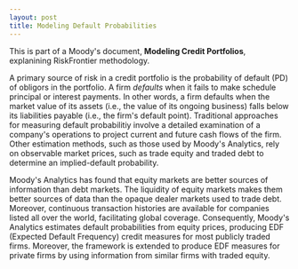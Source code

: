 ```yaml
---
layout: post
title: Modeling Default Probabilities
---
```


This is part of a Moody's document, **Modeling Credit Portfolios**, explanining RiskFrontier methodology.

A primary source of risk in a credit portfolio is the probability of default (PD) of obligors in the portfolio. A firm *defaults* when it fails to make schedule principal or interest payments. In other words, a firm defaults when the market value of its assets (i.e., the value of its ongoing business) falls below its liabilities payable (i.e., the firm's default point). Traditional approaches for measuring default probabilitiy involve a detailed examination of a company's operations to project current and future cash flows of the firm. Other estimation methods, such as those used by Moody's Analytics, rely on observable market prices, such as trade equity and traded debt to determine an implied-default probability.

Moody's Analytics has found that equity markets are better sources of information than debt markets. The liquidity of equity markets makes them better sources of data than the opaque dealer markets used to trade debt. Moreover, continuous transaction histories are available for companies listed all over the world, facilitating global coverage. Consequently, Moody's Analytics estimates default probabilities from equity prices, producing EDF (Expected Default Frequency) credit measures for most publicly traded firms. Moreover, the framework is extended to produce EDF measures for private firms by using information from similar firms with traded equity.
